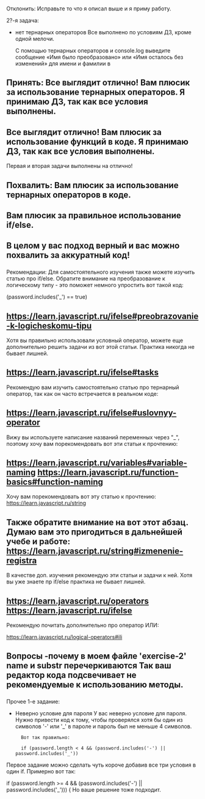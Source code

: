 ###
Отклонить:
Исправьте то что я описал выше и я приму работу.

2?-я задача:
- нет тернарных операторов
  Все выполнено по условиям ДЗ, кроме одной мелочи.

  С помощью тернарных операторов и console.log выведите сообщение «Имя было преобразовано» или «Имя осталось без изменений» для имени и фамилии в


###
Принять:
Все выглядит отлично! Вам плюсик за использование тернарных операторов. Я принимаю ДЗ, так как все условия выполнены.
---
Все выглядит отлично! Вам плюсик за использование функций в коде. Я принимаю ДЗ, так как все условия выполнены.
---
Первая и вторая задачи выполнены на отлично!

###
Похвалить:
Вам плюсик за использование тернарных операторов в коде.
---
Вам плюсик за правильное использование if/else.
---
В целом у вас подход верный и вас можно похвалить за аккуратный код!
---

###
Рекомендации:
Для самостоятельного изучения также можете изучить статью про if/else. Обратите внимание на преобразование к логическому типу - это поможет немного упростить вот такой код:

(password.includes('_') == true)

https://learn.javascript.ru/ifelse#preobrazovanie-k-logicheskomu-tipu
---
Хотя вы правильно использовали условный оператор, можете еще дополнительно решить задачи из вот этой статьи. Практика никогда не бывает лишней.

https://learn.javascript.ru/ifelse#tasks
---
Рекомендую вам изучить самостоятельно статью про тернарный оператор, так как он часто встречается в реальном коде:

https://learn.javascript.ru/ifelse#uslovnyy-operator
---
Вижу вы используете написание названий переменных через "_",  поэтому хочу вам порекомендовать вот эти статьи к прочтению:

https://learn.javascript.ru/variables#variable-naming
https://learn.javascript.ru/function-basics#function-naming
---
Хочу вам порекомендовать вот эту статью к прочтению:
https://learn.javascript.ru/string

Также обратите внимание на вот этот абзац. Думаю вам это пригодиться в дальнейшей учебе и работе:
https://learn.javascript.ru/string#izmenenie-registra
---
В качестве доп. изучения рекомендую эти статьи и задачи к ней. Хотя вы уже знаете пр if/else практика не бывает лишней.

https://learn.javascript.ru/operators
https://learn.javascript.ru/ifelse
---
Рекомендую почитать дополнительно про оператор ИЛИ:

https://learn.javascript.ru/logical-operators#ili

###
Вопросы
-почему в моем файле 'exercise-2' name и substr перечеркиваются
Так ваш редактор кода подсвечивает не рекомендуемые к использованию методы.
---
###
Прочее
1-е задание:
- Неверно условие для пароля
    У вас неверно условие для пароля. Нужно привести код к тому, чтобы проверялся хотя бы один из символов '-' или '_' в пароле и пароль был не меньше 4 символов.

        Вот так правильно:

        if (password.length < 4 && (password.includes('-') || password.includes('_'))


Первое задание можно сделать чуть короче добавив все три условия в один if. Примерно вот так:

if (password.length >= 4 && (password.includes('-') || password.includes('_'))) {
Но ваше решение тоже подходит.
